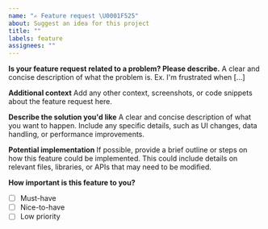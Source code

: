 ```yaml
---
name: "✍️ Feature request \U0001F525"
about: Suggest an idea for this project
title: ""
labels: feature
assignees: ""
---
```


**Is your feature request related to a problem? Please describe.**
A clear and concise description of what the problem is. Ex. I'm frustrated when [...]

**Additional context**
Add any other context, screenshots, or code snippets about the feature request here.

**Describe the solution you'd like**
A clear and concise description of what you want to happen. Include any specific details, such as UI changes, data handling, or performance improvements.

**Potential implementation**
If possible, provide a brief outline or steps on how this feature could be implemented. This could include details on relevant files, libraries, or APIs that may need to be modified.

**How important is this feature to you?**

-   [ ] Must-have
-   [ ] Nice-to-have
-   [ ] Low priority
